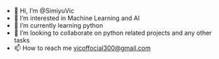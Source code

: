 - 👋 Hi, I’m @SimiyuVic
- 👀 I’m interested in  Machine Learning and AI
- 🌱 I’m currently learning python
- 💞️ I’m looking to collaborate on python related projects and any other tasks
- 📫 How to reach me vicoffocial300@gmail.com

<!---
SimiyuVic/SimiyuVic is a ✨ special ✨ repository because its `README.md` (this file) appears on your GitHub profile.
You can click the Preview link to take a look at your changes.
--->
